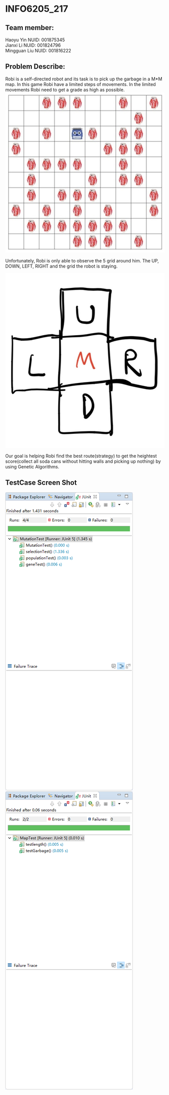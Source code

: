 # INFO6205_217

## Team member:
Haoyu Yin NUID: 001875345  
Jianxi Li NUID: 001824796  
Mingguan Liu NUID: 001816222

## Problem Describe:
Robi is a self-directed robot and its task is to pick up the garbage in a M*M map. In this game Robi have a limited steps of movements.  In the limited movements Robi need to get a grade as high as possible.
![image](https://github.com/mattliu777/INFO6205_217/blob/master/slides/map1.jpg)


Unfortunately, Robi is only able to observe the 5 grid around him. The UP, DOWN, LEFT, RIGHT and  the grid the robot is staying.

![image](https://github.com/mattliu777/INFO6205_217/blob/master/slides/move.jpg)

Our goal is helping Robi find the best route(strategy) to get the heightest score(collect all soda cans without hitting walls and picking up nothing) by using Genetic Algorithms. 


## TestCase Screen Shot
![image](https://github.com/mattliu777/INFO6205_217/blob/master/slides/test.png)
![image](https://github.com/mattliu777/INFO6205_217/blob/master/slides/test2.png)
